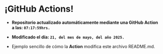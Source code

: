 # ¡GitHub Actions!
* **Repositorio actualizado automáticamente mediante una GitHub Action a las: `07:17:59hrs.`**
* **Modificado el día: `21, del mes de mayo, del año 2025.`**

* Ejemplo sencillo de cómo la **Action** modifica este archivo README.md.
